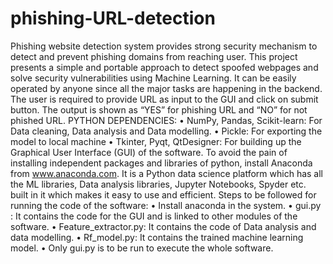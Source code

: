 # phishing-URL-detection
Phishing website detection system provides strong security mechanism to detect and prevent phishing domains from reaching user. This project presents a simple and portable approach to detect spoofed webpages and solve security vulnerabilities using Machine Learning.  It can be easily operated by anyone since all the major tasks are happening in the backend. The user is required to provide URL as input to the GUI and click on submit button. The output is shown as “YES” for phishing URL and “NO” for not phished URL.  PYTHON DEPENDENCIES:  • NumPy, Pandas, Scikit-learn: For Data cleaning, Data analysis and Data modelling. • Pickle: For exporting the model to local machine  • Tkinter, Pyqt, QtDesigner: For building up the Graphical User Interface (GUI) of the software.    To avoid the pain of installing independent packages and libraries of python, install Anaconda from www.anaconda.com. It is a Python data science platform which has all the ML libraries, Data analysis libraries, Jupyter Notebooks, Spyder etc. built in it which makes it easy to use and efficient.  Steps to be followed for running the code of the software:  • Install anaconda in the system. • gui.py : It contains the code for the GUI and is linked to other modules of the software. • Feature_extractor.py: It contains the code of Data analysis and data modelling. • Rf_model.py: It contains the trained machine learning model. • Only gui.py is to be run to execute the whole software.   
